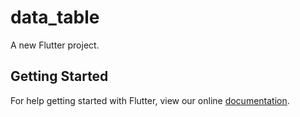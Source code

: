 # data_table

A new Flutter project.

## Getting Started

For help getting started with Flutter, view our online
[documentation](https://flutter.io/).
